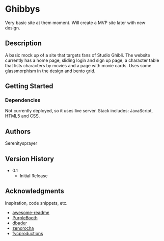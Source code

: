# Ghibbys

Very basic site at them moment. Will create a MVP site later with new design. 

## Description

A basic mock up of a site that targets fans of Studio Ghibli. The website currently has a home page, sliding login and sign up page, a character table that lists characters 
by movies and a page with movie cards. Uses some glassmorphism in the design and bento grid.

## Getting Started

### Dependencies

Not currently deployed, so it uses live server. Stack includes: JavaScript, HTML5 and CSS.


## Authors

Serenitysprayer

## Version History
* 0.1
    * Initial Release

## Acknowledgments

Inspiration, code snippets, etc.
* [awesome-readme](https://github.com/matiassingers/awesome-readme)
* [PurpleBooth](https://gist.github.com/PurpleBooth/109311bb0361f32d87a2)
* [dbader](https://github.com/dbader/readme-template)
* [zenorocha](https://gist.github.com/zenorocha/4526327)
* [fvcproductions](https://gist.github.com/fvcproductions/1bfc2d4aecb01a834b46)
